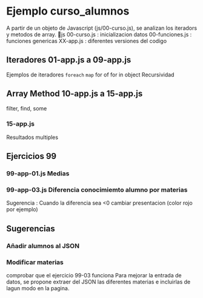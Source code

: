 # Ejemplo curso_alumnos
A partir de un objeto de Javascript (js/00-curso.js), se analizan los iteradors y metodos de array.
📁js 
    00-curso.js : inicializacion datos 
    00-funciones.js : funciones genericas
    XX-app.js : diferentes versiones del codigo
     
## Iteradores 01-app.js a 09-app.js
Ejemplos de iteradores
```foreach```
```map```
for of
for in
object
Recursividad
## Array Method 10-app.js a 15-app.js
filter, find, some
### 15-app.js
Resultados multiples 

## Ejercicios 99
### 99-app-01.js Medias 
### 99-app-03.js Diferencia conocimiemto alumno por materias 
Sugerencia :  Cuando la diferencia sea <0 cambiar presentacion (color rojo por ejemplo)

## Sugerencias

### Añadir alumnos al JSON
### Modificar materias 
comprobar que el ejercicio 99-03 funciona
Para mejorar la entrada de datos, se propone extraer del JSON las diferentes materias e incluirlas de lagun modo en la pagina.

